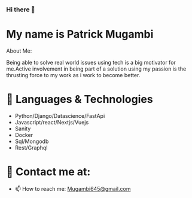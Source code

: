 ### Hi there 👋

# My name is Patrick Mugambi
<!--
**Mugambi645/Mugambi645** is a ✨ _special_ ✨ repository because its `README.md` (this file) appears on your GitHub profile.
-->
About Me:

Being able to solve real world issues using tech is a big motivator for me.Active involvement in being part of a solution using my passion is the thrusting force to my work as i work to become better.

# 🔭 Languages & Technologies

 - Python/Django/Datascience/FastApi
 - Javascript/react/Nextjs/Vuejs
 - Sanity
 - Docker
 - Sql/Mongodb
 - Rest/Graphql
 


# 💬 Contact me at:
- 📫 How to reach me: Mugambi645@gmail.com

